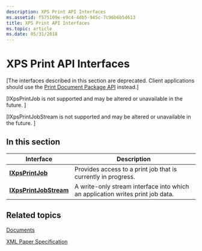 ```yaml
---
description: XPS Print API Interfaces
ms.assetid: f575109e-e9c4-4db5-945c-7c96b6b5d613
title: XPS Print API Interfaces
ms.topic: article
ms.date: 05/31/2018
---
```


# XPS Print API Interfaces

\[The interfaces described in this section are deprecated. Client applications should use the [Print Document Package API](./tailored-app-printing-api.md) instead.\]

\[IXpsPrintJob is not supported and may be altered or unavailable in the future. \]

\[IXpsPrintJobStream is not supported and may be altered or unavailable in the future. \]

## In this section



| Interface                                                   | Description                                                                               |
|-------------------------------------------------------------|-------------------------------------------------------------------------------------------|
| [**IXpsPrintJob**](/windows/desktop/api/XpsPrint/nn-xpsprint-ixpsprintjob)<br/>             | Provides access to a print job that is currently in progress.<br/>                  |
| [**IXpsPrintJobStream**](/windows/desktop/api/XpsPrint/nn-xpsprint-ixpsprintjobstream)<br/> | A write-only stream interface into which an application writes print job data.<br/> |



 

## Related topics

<dl> <dt>

[Documents](./jobbindalldocuments.md)
</dt> <dt>

[XML Paper Specification](https://www.ecma-international.org/activities/XML%20Paper%20Specification/XPS%20Standard%20WD%201.6.pdf)
</dt> </dl>

 

